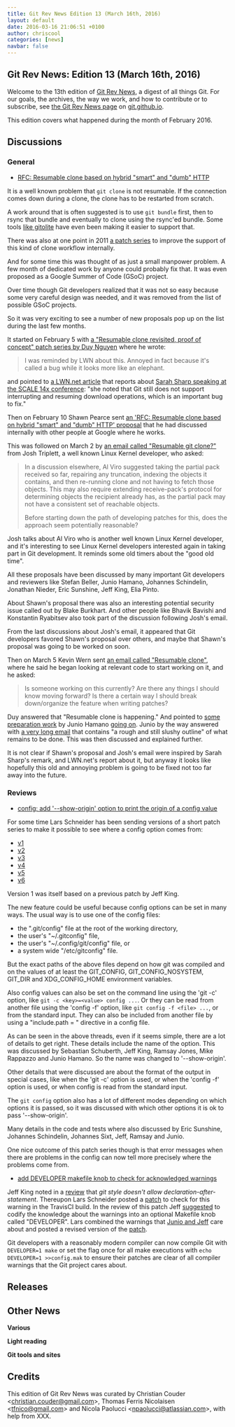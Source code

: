 ```yaml
---
title: Git Rev News Edition 13 (March 16th, 2016)
layout: default
date: 2016-03-16 21:06:51 +0100
author: chriscool
categories: [news]
navbar: false
---
```


## Git Rev News: Edition 13 (March 16th, 2016)

Welcome to the 13th edition of [Git Rev News](http://git.github.io/rev_news/rev_news.html),
a digest of all things Git. For our goals, the archives, the way we work, and how to contribute or to
subscribe, see [the Git Rev News page](http://git.github.io/rev_news/rev_news.html) on [git.github.io](http://git.github.io).

This edition covers what happened during the month of February 2016.

## Discussions

### General

* [RFC: Resumable clone based on hybrid "smart" and "dumb" HTTP](http://thread.gmane.org/gmane.comp.version-control.git/285921/)

It is a well known problem that `git clone` is not resumable. If the
connection comes down during a clone, the clone has to be restarted
from scratch.

A work around that is often suggested is to use `git bundle` first, then
to rsync that bundle and eventually to clone using the rsync'ed bundle. Some
tools [like gitolite](http://thread.gmane.org/gmane.comp.version-control.git/235040/) have even been making it easier to support that.

There was also at one point in 2011
[a patch series](http://thread.gmane.org/gmane.comp.version-control.git/185196/)
to improve the support of this kind of clone workflow internally.

And for some time this was thought of as just a small manpower problem. A
few month of dedicated work by anyone could probably fix that. It was
even proposed as a Google Summer of Code (GSoC) project.

Over time though Git developers realized that it was not so easy
because some very careful design was needed, and it was removed from
the list of possible GSoC projects.

So it was very exciting to see a number of new proposals pop up on the
list during the last few months.

It started on February 5 with
[a "Resumable clone revisited, proof of concept" patch series by Duy Nguyen](http://thread.gmane.org/gmane.comp.version-control.git/that/)
where he wrote:

> I was reminded by LWN about this. Annoyed in fact because it's
> called a bug while it looks more like an elephant.

and pointed to [a LWN.net article](https://lwn.net/Articles/674392/)
that reports about
[Sarah Sharp speaking at the SCALE 14x conference](https://www.socallinuxexpo.org/scale/14x/presentations/improving-diversity-maslows-hierarchy-needs):
"she noted that Git still does not support interrupting and resuming
download operations, which is an important bug to fix."

Then on February 10 Shawn Pearce sent
[an 'RFC: Resumable clone based on hybrid "smart" and "dumb" HTTP' proposal](http://thread.gmane.org/gmane.comp.version-control.git/285921/)
that he had discussed internally with other people at Google where he works.

This was followed on March 2 by
[an email called "Resumable git clone?"](thread.gmane.org/gmane.comp.version-control.git/288088/)
from Josh Triplett, a well known Linux Kernel developer, who asked:

> In a discussion elsewhere, Al Viro suggested taking the partial pack
> received so far, repairing any truncation, indexing the objects it
> contains, and then re-running clone and not having to fetch those
> objects.  This may also require extending receive-pack's protocol for
> determining objects the recipient already has, as the partial pack may
> not have a consistent set of reachable objects.
>
> Before starting down the path of developing patches for this, does the
> approach seem potentially reasonable?

Josh talks about Al Viro who is another well known Linux Kernel
developer, and it's interesting to see Linux Kernel developers
interested again in taking part in Git development. It reminds some
old timers about the "good old time".

All these proposals have been discussed by many important Git
developers and reviewers like Stefan Beller, Junio Hamano, Johannes
Schindelin, Jonathan Nieder, Eric Sunshine, Jeff King, Elia Pinto.

About Shawn's proposal there was also an interesting potential
security issue called out by Blake Burkhart. And other people like
Bhavik Bavishi and Konstantin Ryabitsev also took part of the
discussion following Josh's email.

From the last discussions about Josh's email, it appeared that Git
developers favored Shawn's proposal over others, and maybe that
Shawn's proposal was going to be worked on soon.

Then on March 5 Kevin Wern sent
[an email called "Resumable clone"](thread.gmane.org/gmane.comp.version-control.git/288306/),
where he said he began looking at relevant code to start working on it, and he asked:

> Is someone working on this currently?  Are there any things I should
> know moving forward?  Is there a certain way I should break
> down/organize the feature when writing patches?

Duy answered that "Resumable clone is happening." And pointed to
[some preparation work](http://thread.gmane.org/gmane.comp.version-control.git/288205/focus=288222)
by Junio Hamano [going on](http://thread.gmane.org/gmane.comp.version-control.git/288080/focus=288150).
Junio by the way answered with
[a very long email](http://thread.gmane.org/gmane.comp.version-control.git/288306/focus=288317)
that contains "a rough and still slushy outline" of what remains to be
done. This was then discussed and explained further.

It is not clear if Shawn's proposal and Josh's email were inspired by
Sarah Sharp's remark, and LWN.net's report about it, but anyway it
looks like hopefully this old and annoying problem is going to be
fixed not too far away into the future.

### Reviews

* [config: add '--show-origin' option to print the origin of a config value](http://thread.gmane.org/gmane.comp.version-control.git/286198/)

For some time Lars Schneider has been sending versions of a short
patch series to make it possible to see where a config option comes
from:

- [v1](http://thread.gmane.org/gmane.comp.version-control.git/285553/)
- [v2](http://thread.gmane.org/gmane.comp.version-control.git/285894/)
- [v3](http://thread.gmane.org/gmane.comp.version-control.git/286110/)
- [v4](http://thread.gmane.org/gmane.comp.version-control.git/286197/)
- [v5](http://thread.gmane.org/gmane.comp.version-control.git/286485/)
- [v6](http://thread.gmane.org/gmane.comp.version-control.git/286672/)

Version 1 was itself based on a previous patch by Jeff King.

The new feature could be useful because config options can be set in
many ways. The usual way is to use one of the config files:

- the ".git/config" file at the root of the working directory,
- the user's "~/.gitconfig" file,
- the user's "~/.config/git/config" file, or
- a system wide "/etc/gitconfig" file.

But the exact paths of the above files depend on how git was compiled
and on the values of at least the GIT_CONFIG, GIT_CONFIG_NOSYSTEM,
GIT_DIR and XDG_CONFIG_HOME environment variables.

Also config values can also be set on the command line using the 'git
-c' option, like `git -c <key>=<value> config ...`. Or they can be
read from another file using the 'config -f' option, like `git config
-f <file> ...`, or from the standard input. They can also be included
from another file by using a "include.path = <path>" directive in a
config file.

As can be seen in the above threads, even if it seems simple, there
are a lot of details to get right. These details include the name of
the option. This was discussed by Sebastian Schuberth, Jeff King,
Ramsay Jones, Mike Rappazzo and Junio Hamano. So the name was changed
to '--show-origin'.

Other details that were discussed are about the format of the output
in special cases, like when the 'git -c' option is used, or when the
'config -f' option is used, or when config is read from the standard
input.

The `git config` option also has a lot of different modes depending on
which options it is passed, so it was discussed with which other
options it is ok to pass '--show-origin'.

Many details in the code and tests where also discussed by Eric
Sunshine, Johannes Schindelin, Johannes Sixt, Jeff, Ramsay and Junio.

One nice outcome of this patch series though is that error messages
when there are problems in the config can now tell more precisely
where the problems come from.

* [add DEVELOPER makefile knob to check for acknowledged warnings](http://thread.gmane.org/gmane.comp.version-control.git/287345)

Jeff King noted in a [review](http://thread.gmane.org/gmane.comp.version-control.git/285553/focus=285568) 
that *git style doesn't allow declaration-after-statement*. Thereupon
Lars Schneider posted a [patch](http://thread.gmane.org/gmane.comp.version-control.git/285752) 
to check for this warning in the TravisCI build. In the review of this 
patch Jeff [suggested](http://thread.gmane.org/gmane.comp.version-control.git/285752/focus=285761)
to codify the knowledge about the warnings into an optional Makefile knob 
called "DEVELOPER". Lars combined the warnings that [Junio and Jeff](http://thread.gmane.org/gmane.comp.version-control.git/285752/focus=285761) care about and posted a revised version of the [patch](http://thread.gmane.org/gmane.comp.version-control.git/287345).

Git developers with a reasonably modern compiler can now compile Git with 
`DEVELOPER=1 make` or set the flag once for all make executions with 
`echo DEVELOPER=1 >>config.mak` to ensure their patches are clear of all 
compiler warnings that the Git project cares about.

<!---
### Support
-->

## Releases


## Other News

__Various__


__Light reading__


__Git tools and sites__


## Credits

This edition of Git Rev News was curated by Christian Couder &lt;<christian.couder@gmail.com>&gt;,
Thomas Ferris Nicolaisen &lt;<tfnico@gmail.com>&gt; and Nicola Paolucci &lt;<npaolucci@atlassian.com>&gt;,
with help from XXX.
